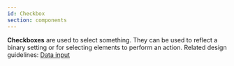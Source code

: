 ```yaml
---
id: Checkbox
section: components
---
```

**Checkboxes** are used to select something. They can be used to reflect a binary setting or for selecting elements to perform an action. Related design guidelines: [Data input](/design-guidelines/usage-and-behavior/data-input)
